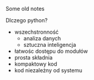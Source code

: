 Some old notes

Dlczego python?
- wszechstronność
  - analiza danych
  - sztuczna inteligencja
- łatwośc dostępu do modułów 
- prosta składnia
- kompaktowy kod
- kod niezależny od systemu
